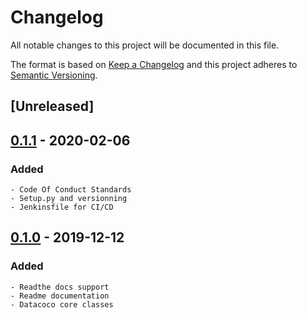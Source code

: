 # Changelog
All notable changes to this project will be documented in this file.

The format is based on [Keep a Changelog](http://keepachangelog.com/en/1.0.0/)
and this project adheres to [Semantic Versioning](http://semver.org/spec/v2.0.0.html).

## [Unreleased]

## [0.1.1] - 2020-02-06
### Added
    - Code Of Conduct Standards
    - Setup.py and versionning
    - Jenkinsfile for CI/CD

## [0.1.0] - 2019-12-12
### Added
    - Readthe docs support
    - Readme documentation
    - Datacoco core classes


[0.1.1]: https://github.com/equinoxfitness/datacoco-cloud/compare/v0.1.0...v0.1.1
[0.1.0]: https://github.com/equinoxfitness/datacoco-cloud/releases/tag/v0.1.0
